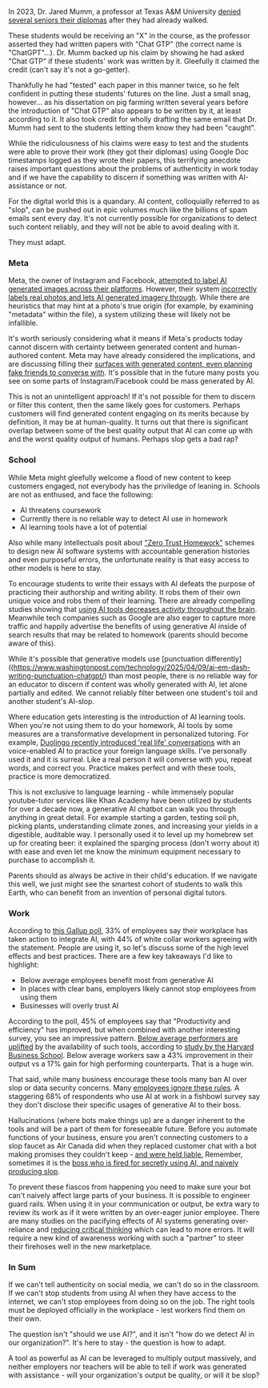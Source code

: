 In 2023, Dr. Jared Mumm, a professor at Texas A&M University [denied several seniors their diplomas](https://www.rollingstone.com/culture/culture-features/texas-am-chatgpt-ai-professor-flunks-students-false-claims-1234736601/) after they had already walked.

These students would be receiving an "X" in the course, as the professor asserted they had written papers with "Chat GTP" (the correct name is "ChatGPT"...). Dr. Mumm backed up his claim by showing he had asked "Chat GTP" if these students' work was written by it. Gleefully it claimed the credit (can't say it's not a go-getter). 

Thankfully he had "tested" each paper in this manner twice, so he felt confident in putting these students' futures on the line. Just a small snag, however... as his dissertation on pig farming written several years before the introduction of "Chat GTP" also appears to be written by it, at least according to it. It also took credit for wholly drafting the same email that Dr. Mumm had sent to the students letting them know they had been "caught".

While the ridiculousness of his claims were easy to test and the students were able to prove their work (they got their diplomas) using Google Doc timestamps logged as they wrote their papers, this terrifying anecdote raises important questions about the problems of authenticity in work today and if we have the capability to discern if something was written with AI-assistance or not.

For the digital world this is a quandary. AI content, colloquially referred to as "slop", can be pushed out in epic volumes much like the billions of spam emails sent every day. It's not currently possible for organizations to detect such content reliably, and they will not be able to avoid dealing with it.

They must adapt.

### Meta

Meta, the owner of Instagram and Facebook, [attempted to label AI generated images across their platforms](https://about.fb.com/news/2024/02/labeling-ai-generated-images-on-facebook-instagram-and-threads/). However, their system [incorrectly labels real photos and lets AI generated imagery through](https://www.techradar.com/cameras/photography/instagram-is-tagging-real-photos-as-made-with-ai-and-photographers-arent-happy). While there are heuristics that may hint at a photo's true origin (for example, by examining "metadata" within the file), a system utilizing these will likely not be infallible.

It's worth seriously considering what it means if Meta's products today cannot discern with certainty between generated content and human-authored content. Meta may have already considered the implications, and are discussing filling their [surfaces with generated content, even planning fake friends to converse with](https://www.wsj.com/tech/ai/mark-zuckerberg-ai-digital-future-0bb04de7?gaa_at=eafs&gaa_n=ASWzDAhDpTQCsAOr-WioewDjnwS3nXEg2UejWsUPxXr2Md9CW35SSLJBI3_zEAF82wQ%3D&gaa_ts=687ade2a&gaa_sig=nJF7u5zhILB7BybJa4LLLJ5fGyDzEcpG77VYPaqyzPpVePLMq67B-YnWJn4N0jXDDVPyW6GuxO0coslDuLw1FQ%3D%3D). It's possible that in the future many posts you see on some parts of Instagram/Facebook could be mass generated by AI.

This is not an unintelligent approach! If it's not possible for them to discern or filter this content, then the same likely goes for customers. Perhaps customers will find generated content engaging on its merits because by definition, it may be at human-quality. It turns out that there is significant overlap between some of the best quality output that AI can come up with and the worst quality output of humans. Perhaps slop gets a bad rap?

### School
While Meta might gleefully welcome a flood of new content to keep customers engaged, not everybody has the priviledge of leaning in. Schools are not as enthused, and face the following:

* AI threatens coursework
* Currently there is no reliable way to detect AI use in homework
* AI learning tools have a lot of potential

Also while many intellectuals posit about ["Zero Trust Homework"](https://stratechery.com/2022/ai-homework/#Zero_Trust_Homework) schemes to design new AI software systems with accountable generation histories and even purposeful errors, the unfortunate reality is that easy access to other models is here to stay.

To encourage students to write their essays with AI defeats the purpose of practicing their authorship and writing ability. It robs them of their own unique voice and robs them of their learning. There are already compelling studies showing that [using AI tools decreases activity throughout the brain](https://time.com/7295195/ai-chatgpt-google-learning-school/). Meanwhile tech companies such as Google are also eager to capture more traffic and happily advertise the benefits of using generative AI inside of search results that may be related to homework (parents should become aware of this).

While it's possible that generative models use [punctuation differently]((https://www.washingtonpost.com/technology/2025/04/09/ai-em-dash-writing-punctuation-chatgpt/) than most people, there is no reliable way for an educator to discern if content was wholly generated with AI, let alone partially and edited. We cannot reliably filter between one student's toil and another student's AI-slop.

Where education gets interesting is the introduction of AI learning tools. When you're not using them to do your homework, AI tools by some measures are a transformative development in personalized tutoring. For example, [Duolingo recently introduced 'real life' conversations](https://blog.duolingo.com/video-call/) with an voice-enabled AI to practice your foreign language skills. I've personally used it and it is surreal. Like a real person it will converse with you, repeat words, and correct you. Practice makes perfect and with these tools, practice is more democratized.

This is not exclusive to language learning - while immensely popular youtube-tutor services like Khan Academy have been utilized by students for over a decade now, a generative AI chatbot can walk you through anything in great detail. For example starting a garden, testing soil ph, picking plants, understanding climate zones, and increasing your yields in a digestible, auditable way. I personally used it to level up my homebrew set up for creating beer: it explained the sparging process (don't worry about it) with ease and even let me know the minimum equipment necessary to purchase to accomplish it.

Parents should as always be active in their child's education. If we navigate this well, we just might see the smartest cohort of students to walk this Earth, who can benefit from an invention of personal digital tutors.

### Work
According to [this Gallup poll](https://www.gallup.com/workplace/651203/workplace-answering-big-questions.aspx), 33% of employees say their workplace has taken action to integrate AI, with 44% of white collar workers agreeing with the statement. People are using it, so let's discuss some of the high level effects and best practices. There are a few key takeaways I'd like to highlight:

* Below average employees benefit most from generative AI
* In places with clear bans, employers likely cannot stop employees from using them
* Businesses will overly trust AI

According to the poll, 45% of employees say that "Productivity and efficiency" has improved, but when combined with another interesting survey, you see an impressive pattern. [Below average performers are uplifted](https://www.ethicallyalignedai.com/post/below-average-workers-will-benefit-the-most-from-using-ai) by the availability of such tools, according to [study by the Harvard Business School](https://www.hbs.edu/faculty/Pages/item.aspx?num=64700). Below average workers saw a 43% improvement in their output vs a 17% gain for high performing counterparts. That is a huge win.

That said, while many business encourage these tools many ban AI over slop or data security concerns. Many [employees ignore these rules](https://www.welcometothejungle.com/en/articles/using-ai-secretly-at-work). A staggering 68% of respondents who use AI at work in a fishbowl survey say they don't disclose their specific usages of generative AI to their boss. 

Hallucinations (where bots make things up) are a danger inherent to the tools and will be a part of them for foreseeable future. Before you automate functions of your business, ensure you aren't connecting customers to a slop faucet as Air Canada did when they replaced customer chat with a bot making promises they couldn't keep - [and were held liable.](https://www.bbc.com/travel/article/20240222-air-canada-chatbot-misinformation-what-travellers-should-know) Remember, sometimes it is the [boss who is fired for secretly using AI, and naively producing slop](https://www.cnn.com/2023/12/11/media/sports-illustrated-ai-articles-ceo/index.html).

To prevent these fiascos from happening you need to make sure your bot can't naively affect large parts of your business. It is possible to engineer guard rails. When using it in your communication or output, be extra wary to review its work as if it were written by an over-eager junior employee. There are many studies on the pacifying effects of AI systems generating over-reliance and [reducing critical thinking](https://slejournal.springeropen.com/articles/10.1186/s40561-024-00316-7) which can lead to more errors. It will require a new kind of awareness working with such a "partner" to steer their firehoses well in the new marketplace.

### In Sum
If we can't tell authenticity on social media, we can't do so in the classroom. If we can't stop students from using AI when they have access to the internet, we can't stop employees from doing so on the job. The right tools must be deployed officially in the workplace - lest workers find them on their own.

The question isn't "should we use AI?", and it isn't "how do we detect AI in our organization?". It's here to stay - the question is how to adapt.

A tool as powerful as AI can be leveraged to multiply output massively, and neither employers nor teachers will be able to tell if work was generated with assistance - will your organization's output be quality, or will it be slop?
